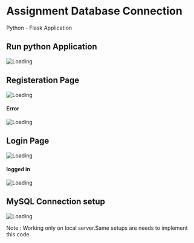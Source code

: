# Assignment Database Connection

Python - Flask Application

## Run python Application

![Loading](https://github.com/karthiaravinth/IBM-Project-51228-1660976272/blob/7b7472939a6b16920c752cc62000cdc53feee628/Assignment%202/Team_Member1_Aravinth/output/Run_python.png)

## Registeration Page

![Loading](https://github.com/karthiaravinth/IBM-Project-51228-1660976272/blob/7b7472939a6b16920c752cc62000cdc53feee628/Assignment%202/Team_Member1_Aravinth/output/Register_page.png)

#### Error

![Loading](https://github.com/karthiaravinth/IBM-Project-51228-1660976272/blob/7b7472939a6b16920c752cc62000cdc53feee628/Assignment%202/Team_Member1_Aravinth/output/Register_Error.png)

## Login Page 

![Loading](https://github.com/karthiaravinth/IBM-Project-51228-1660976272/blob/7b7472939a6b16920c752cc62000cdc53feee628/Assignment%202/Team_Member1_Aravinth/output/Login_page.png)

#### logged in

![Loading](https://github.com/karthiaravinth/IBM-Project-51228-1660976272/blob/7b7472939a6b16920c752cc62000cdc53feee628/Assignment%202/Team_Member1_Aravinth/output/Successfully_login.png)

## MySQL Connection setup 

![Loading](https://github.com/karthiaravinth/IBM-Project-51228-1660976272/blob/7b7472939a6b16920c752cc62000cdc53feee628/Assignment%202/Team_Member1_Aravinth/output/Mysql.png)

Note : Working only on local server.Same setups are needs to implement this code.

